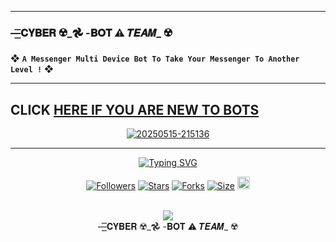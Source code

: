 ---------

###  —͟͟͞͞𝐂𝐘𝐁𝐄𝐑 ☢️_𖣘 -𝐁𝐎𝐓 ⚠️ 𝑻𝑬𝑨𝑴_ ☢️
❖ **`A Messenger Multi Device Bot To Take Your Messenger To Another Level !`** ❖

----------

## CLICK <a href="https://github.com/cyber-Shakil/CYBER-BOT-COMMUNITY/issues">HERE IF YOU ARE NEW TO BOTS</a>

<p align="center">
  <a href="https://postimg.cc/QHC0ZhjF" target="_blank">
    <img src="https://i.postimg.cc/c4MjYLjB/20250515-215136.jpg" border="0" alt="20250515-215136"/>
  </a>
</p>

-------

<p align="center">
  <a href="#"><img src="http://readme-typing-svg.herokuapp.com?color=cyan&center=true&vCenter=true&multiline=false&lines=`𝗜𝘀𝗹𝗮𝗺𝗶𝗰𝗸+𝗰𝗵𝗮𝘁+𝗯𝗼𝘁+V2`" alt="Typing SVG"></a>
</p>

<p align="center">
  <a href="https://github.com/cyber-Shakil/"><img title="Followers" src="https://img.shields.io/github/followers/cyber-Shakil?color=blue&style=flat-square"></a>
  <a href="https://github.com/cyber-Shakil/CYBER-BOT-COMMUNITY/stargazers/"><img title="Stars" src="https://img.shields.io/github/stars/cyber-Shakil/CYBER-BOT-COMMUNITY/?color=blue&style=flat-square"></a>
  <a href="https://github.com/cyber-Shakil/CYBER-BOT-COMMUNITY/network/members"><img title="Forks" src="https://img.shields.io/github/forks/cyber-Shakil/CYBER-BOT-COMMUNITY?color=blue&style=flat-square"></a>
  <a href="https://github.com/cyber-Shakil/CYBER-BOT-COMMUNITY/"><img title="Size" src="https://img.shields.io/github/repo-size/cyber-Shakil/CYBER-BOT-COMMUNITY?style=flat-square&color=blue"></a>
  <a href="https://github.com/cyber-Shakil/CYBER-BOT-COMMUNITY/graphs/commit-activity"><img height="20" src="https://img.shields.io/badge/Maintained%3F-yes-green.svg"></a>
</p>

<div align="center"><br> 
  <img src="https://profile-counter.glitch.me/SILENT-SOBX-MD/count.svg" /><br>—͟͟͞͞𝐂𝐘𝐁𝐄𝐑 ☢️_𖣘 -𝐁𝐎𝐓 ⚠️ 𝑻𝑬𝑨𝑴_ ☢️
</div>
